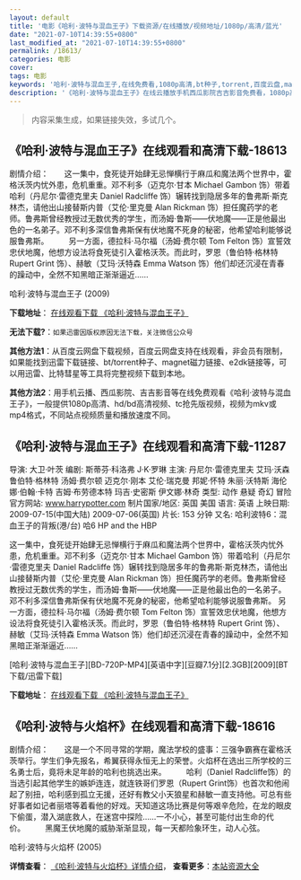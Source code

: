 ```yaml
---
layout: default
title: '电影《哈利·波特与混血王子》下载资源/在线播放/视频地址/1080p/高清/蓝光'
date: "2021-07-10T14:39:55+0800"
last_modified_at: "2021-07-10T14:39:55+0800"
permalink: /18613/
categories: 电影
cover:
tags: 电影
keywords: '哈利·波特与混血王子,在线免费看,1080p高清,bt种子,torrent,百度云盘,magnet,磁力链,迅雷下载资源'
description: '《哈利·波特与混血王子》在线云播放手机西瓜影院吉吉影音免费看，1080p高清bd/hd未删减完整版和tc抢先枪版，mkv/mp4格式，附带bt/torrent种子、magnet/磁力链、百度云盘、网盘资源迅雷下载链接'
---
```


>内容采集生成，如果链接失效，多试几个。


## 《哈利·波特与混血王子》在线观看和高清下载-18613

剧情介绍：　　这一集中，食死徒开始肆无忌惮横行于麻瓜和魔法两个世界中，霍格沃茨内忧外患，危机重重。邓不利多（迈克尔·甘本 Michael Gambon 饰）带着哈利（丹尼尔·雷德克里夫 Daniel Radcliffe 饰）辗转找到隐居多年的鲁弗斯·斯克林杰，请他出山接替斯内普（艾伦·里克曼 Alan Rickman 饰）担任魔药学的老师。鲁弗斯曾经教授过无数优秀的学生，而汤姆·鲁斯——伏地魔——正是他最出色的一名弟子。邓不利多深信鲁弗斯保有伏地魔不死身的秘密，他希望哈利能够说服鲁弗斯。  　　另一方面，德拉科·马尔福（汤姆·费尔顿 Tom Felton 饰）宣誓效忠伏地魔，他想方设法将食死徒引入霍格沃茨。而此时，罗恩（鲁伯特·格林特 Rupert Grint 饰）、赫敏（艾玛·沃特森 Emma Watson 饰）他们却还沉浸在青春的躁动中，全然不知黑暗正渐渐逼近……


哈利·波特与混血王子 (2009)

**下载地址**： [在线观看下载 《哈利·波特与混血王子》](https://www.btbtdy.me/btdy/dy2842.html) 


**无法下载?**：`如果迅雷因版权原因无法下载，关注微信公众号 `

**其他方法1**：从百度云网盘下载视频，百度云网盘支持在线观看，非会员有限制，如果能找到迅雷下载链接、bt/torrent种子、magnet磁力链接、e2dk链接等，可以用迅雷、比特彗星等工具将完整视频下载到本地。

**其他方法2**：用手机云播、西瓜影院、吉吉影音等在线免费观看《哈利·波特与混血王子》，一般提供1080p高清、hd/bd高清视频、tc抢先版视频，视频为mkv或mp4格式，不同站点视频质量和播放速度不同。


## 《哈利·波特与混血王子》在线观看和高清下载-11287

导演: 大卫·叶茨 编剧: 斯蒂芬·科洛弗 J·K·罗琳 主演: 丹尼尔·雷德克里夫 艾玛·沃森 鲁伯特·格林特 汤姆·费尔顿 迈克尔·刚本 艾伦·瑞克曼 邦妮·怀特 朱丽·沃特斯 海伦娜·伯翰·卡特 吉姆·布劳德本特 玛吉·史密斯 伊文娜·林奇 类型: 动作 悬疑 奇幻 冒险 官方网站: www.harrypotter.com 制片国家/地区: 英国 美国 语言: 英语 上映日期: 2009-07-15(中国大陆) 2009-07-06(英国) 片长: 153 分钟 又名: 哈利波特6：混血王子的背叛(港/台) 哈6 HP and the HBP

这一集中，食死徒开始肆无忌惮横行于麻瓜和魔法两个世界中，霍格沃茨内忧外患，危机重重。邓不利多（迈克尔·甘本 Michael Gambon 饰）带着哈利（丹尼尔·雷德克里夫 Daniel Radcliffe 饰）辗转找到隐居多年的鲁弗斯·斯克林杰，请他出山接替斯内普（艾伦·里克曼 Alan Rickman 饰）担任魔药学的老师。鲁弗斯曾经教授过无数优秀的学生，而汤姆·鲁斯——伏地魔——正是他最出色的一名弟子。邓不利多深信鲁弗斯保有伏地魔不死身的秘密，他希望哈利能够说服鲁弗斯。 另一方面，德拉科·马尔福（汤姆·费尔顿 Tom Felton 饰）宣誓效忠伏地魔，他想方设法将食死徒引入霍格沃茨。而此时，罗恩（鲁伯特·格林特 Rupert Grint 饰）、赫敏（艾玛·沃特森 Emma Watson 饰）他们却还沉浸在青春的躁动中，全然不知黑暗正渐渐逼近……


[哈利·波特与混血王子][BD-720P-MP4][英语中字][豆瓣7.1分][2.3GB][2009][BT下载/迅雷下载]

**下载地址**： [在线观看下载 《哈利·波特与混血王子》](https://www.btdx8.com/torrent/harry_potter_and_the_half-blood_prince_2009.html) 


## 《哈利·波特与火焰杯》在线观看和高清下载-18616

剧情介绍：　　这是一个不同寻常的学期，魔法学校的盛事：三强争霸赛在霍格沃茨举行。学生们争先报名，希翼获得永恒无上的荣誉。火焰杯在选出三所学校的三名勇士后，竟将未足年龄的哈利也挑选出来。  　　哈利（Daniel Radcliffe饰）的当选引起其他学生的嫉妒连连，就连铁哥们罗恩（Rupert Grint饰）也首次和他闹起了别扭，哈利感到孤立无援，还好有教父小天狼星和赫敏一直支持他。可总有些好事者如记者丽塔等着看他的好戏。天知道这场比赛是何等艰辛危险，在龙的眼皮下偷蛋，潜入湖底救人，在迷宫中探险……一不小心，甚至可能付出生命的代价。  　　黑魔王伏地魔的威胁渐渐显现，每一天都险象环生，动人心弦。


哈利·波特与火焰杯 (2005)

**详情查看**： [《哈利·波特与火焰杯》详情介绍](/movie/18616/)， **查看更多**：[本站资源大全](/movie/t/all/)

